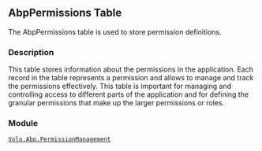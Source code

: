 ## AbpPermissions Table

The AbpPermissions table is used to store permission definitions.

### Description

This table stores information about the permissions in the application. Each record in the table represents a permission and allows to manage and track the permissions effectively. This table is important for managing and controlling access to different parts of the application and for defining the granular permissions that make up the larger permissions or roles.

### Module

[`Volo.Abp.PermissionManagement`](../../Permission-Management.md)